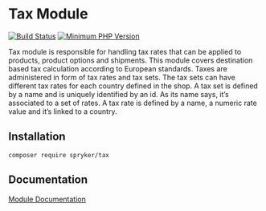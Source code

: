 # Tax Module
[![Build Status](https://travis-ci.org/spryker/tax.svg)](https://travis-ci.org/spryker/tax)
[![Minimum PHP Version](https://img.shields.io/badge/php-%3E%3D%207.2-8892BF.svg)](https://php.net/)

Tax module is responsible for handling tax rates that can be applied to products, product options and shipments. This module covers destination based tax calculation according to European standards. Taxes are administered in form of tax rates and tax sets. The tax sets can have different tax rates for each country defined in the shop. A tax set is defined by a name and is uniquely identified by an id. As its name says, it’s associated to a set of rates. A tax rate is defined by a name, a numeric rate value and it’s linked to a country.

## Installation

```
composer require spryker/tax
```

## Documentation

[Module Documentation](https://academy.spryker.com/developing_with_spryker/module_guide/tax/tax.html)
